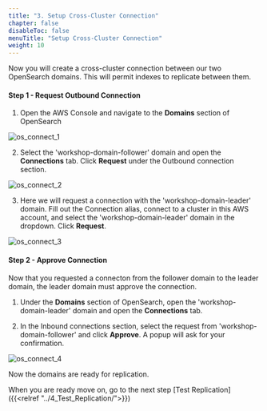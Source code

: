 ```yaml
---
title: "3. Setup Cross-Cluster Connection"
chapter: false
disableToc: false
menuTitle: "Setup Cross-Cluster Connection"
weight: 10
---
```


Now you will create a cross-cluster connection between our two OpenSearch domains. This will permit indexes to replicate between them.

#### Step 1 - Request Outbound Connection 

1. Open the AWS Console and navigate to the **Domains** section of OpenSearch 

![os_connect_1](/images/open-search-cross-cluster-replication/os_connect_1.png)


2. Select the 'workshop-domain-follower' domain and open the **Connections** tab. Click **Request** under the Outbound connection section.

![os_connect_2](/images/open-search-cross-cluster-replication/os_connect_2.png)

3. Here we will request a connection with the 'workshop-domain-leader' domain. Fill out the Connection alias, connect to a cluster in this AWS account, and select the 'workshop-domain-leader' domain in the dropdown. Click **Request**.

![os_connect_3](/images/open-search-cross-cluster-replication/os_connect_3.png)


#### Step 2 - Approve Connection

Now that you requested a connecton from the follower domain to the leader domain, the leader domain must approve the connection.

1. Under the **Domains** section of OpenSearch, open the 'workshop-domain-leader' domain and open the **Connections** tab. 

2. In the Inbound connections section, select the request from 'workshop-domain-follower' and click **Approve**. A popup will ask for your confirmation.

![os_connect_4](/images/open-search-cross-cluster-replication/os_connect_4.png)

Now the domains are ready for replication. 

When you are ready move on, go to the next step [Test Replication]({{<relref "../4_Test_Replication/">}})
